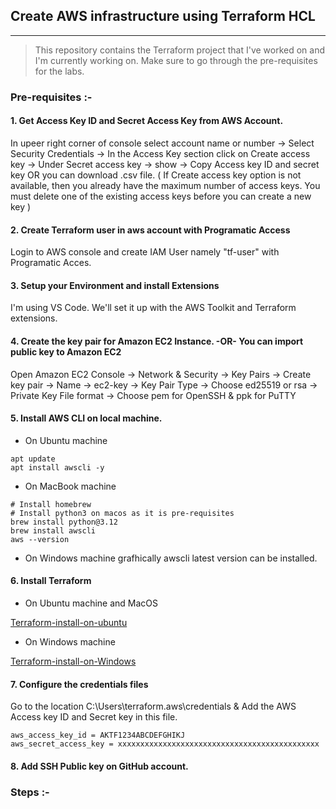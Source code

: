 ## Create AWS infrastructure using Terraform HCL
***
>This repository contains the Terraform project that I've worked on and I'm currently working on. Make sure to go through the pre-requisites for the labs.
### Pre-requisites :-
#### 1. Get Access Key ID and Secret Access Key from AWS Account.
In upeer right corner of console select account name or number -> Select Security Credentials -> In the Access Key section click on Create access key -> Under Secret access key -> show -> Copy Access key ID and secret key OR you can download .csv file. ( If Create access key option is not available, then you already have the maximum number of access keys. You must delete one of the existing access keys before you can create a new key )
#### 2. Create Terraform user in aws account with Programatic Access
Login to AWS console and create IAM User namely "tf-user" with Programatic Acces.
#### 3. Setup your Environment and install Extensions
I'm using VS Code. We'll set it up with the AWS Toolkit and Terraform extensions.
#### 4. Create the key pair for Amazon EC2 Instance. -OR- You can import public key to Amazon EC2
Open Amazon EC2 Console -> Network & Security -> Key Pairs -> Create key pair -> Name -> ec2-key -> Key Pair Type -> Choose ed25519 or rsa -> Private Key File format -> Choose pem for OpenSSH & ppk for PuTTY
#### 5. Install AWS CLI on local machine.
* On Ubuntu machine
```
apt update
apt install awscli -y
```
* On MacBook machine
```
# Install homebrew
# Install python3 on macos as it is pre-requisites 
brew install python@3.12
brew install awscli
aws --version
```
* On Windows machine grafhically awscli latest version can be installed.
#### 6. Install Terraform
* On Ubuntu machine and MacOS

[Terraform-install-on-ubuntu](https://developer.hashicorp.com/terraform/tutorials/aws-get-started/install-cli "Terraform-install-on-ubuntu")
* On Windows machine

[Terraform-install-on-Windows](https://phoenixnap.com/kb/how-to-install-terraform "Terraform-install-on-Windows")
#### 7. Configure the credentials files
Go to the location C:\Users\terraform\.aws\credentials & Add the AWS Access key ID and Secret key in this file.
```[project-dev]
aws_access_key_id = AKTF1234ABCDEFGHIKJ
aws_secret_access_key = xxxxxxxxxxxxxxxxxxxxxxxxxxxxxxxxxxxxxxxxxxxxx
```
#### 8. Add SSH Public key on GitHub account.
### Steps :-